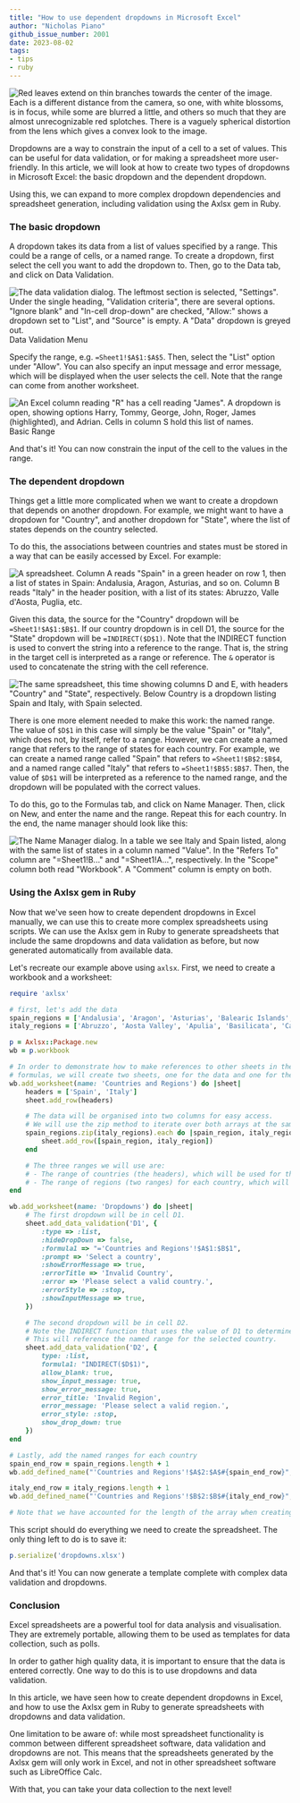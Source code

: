 ```yaml
---
title: "How to use dependent dropdowns in Microsoft Excel"
author: "Nicholas Piano"
github_issue_number: 2001
date: 2023-08-02
tags:
- tips
- ruby
---
```


![Red leaves extend on thin branches towards the center of the image. Each is a different distance from the camera, so one, with white blossoms, is in focus, while some are blurred a little, and others so much that they are almost unrecognizable red splotches. There is a vaguely spherical distortion from the lens which gives a convex look to the image.](/blog/2023/08/dependent-dropdowns-in-microsoft-excel/summer-tree.webp)<br>

<!-- Photo by Seth Jensen, 2023. -->

Dropdowns are a way to constrain the input of a cell to a set of values. This can be useful for data validation, or for making a spreadsheet more user-friendly. In this article, we will look at how to create two types of dropdowns in Microsoft Excel: the basic dropdown and the dependent dropdown.

Using this, we can expand to more complex dropdown dependencies and spreadsheet generation, including validation using the Axlsx gem in Ruby.

### The basic dropdown

A dropdown takes its data from a list of values specified by a range. This could be a range of cells, or a named range. To create a dropdown, first select the cell you want to add the dropdown to. Then, go to the Data tab, and click on Data Validation.

![The data validation dialog. The leftmost section is selected, "Settings". Under the single heading, "Validation criteria", there are several options. "Ignore blank" and "In-cell drop-down" are checked, "Allow:" shows a dropdown set to "List", and "Source" is empty. A "Data" dropdown is greyed out.](/blog/2023/08/dependent-dropdowns-in-microsoft-excel/00_data_validation.webp)<br>
Data Validation Menu

Specify the range, e.g. `=Sheet1!$A$1:$A$5`. Then, select the "List" option under "Allow". You can also specify an input message and error message, which will be displayed when the user selects the cell. Note that the range can come from another worksheet.

![An Excel column reading "R" has a cell reading "James". A dropdown is open, showing options Harry, Tommy, George, John, Roger, James (highlighted), and Adrian. Cells in column S hold this list of names.](/blog/2023/08/dependent-dropdowns-in-microsoft-excel/01_basic_range.webp)<br>
Basic Range

And that's it! You can now constrain the input of the cell to the values in the range.

### The dependent dropdown

Things get a little more complicated when we want to create a dropdown that depends on another dropdown. For example, we might want to have a dropdown for "Country", and another dropdown for "State", where the list of states depends on the country selected.

To do this, the associations between countries and states must be stored in a way that can be easily accessed by Excel. For example:

![A spreadsheet. Column A reads "Spain" in a green header on row 1, then a list of states in Spain: Andalusia, Aragon, Asturias, and so on. Column B reads "Italy" in the header position, with a list of its states: Abruzzo, Valle d'Aosta, Puglia, etc.](/blog/2023/08/dependent-dropdowns-in-microsoft-excel/02_country_state_data.webp)<br>

Given this data, the source for the "Country" dropdown will be `=Sheet1!$A$1:$B$1`. If our country dropdown is in cell D1, the source for the "State" dropdown will be `=INDIRECT($D$1)`. Note that the INDIRECT function is used to convert the string into a reference to the range. That is, the string in the target cell is interpreted as a range or reference. The `&` operator is used to concatenate the string with the cell reference.

![The same spreadsheet, this time showing columns D and E, with headers "Country" and "State", respectively. Below Country is a dropdown listing Spain and Italy, with Spain selected.](/blog/2023/08/dependent-dropdowns-in-microsoft-excel/03_country_state_dropdown.webp)<br>

There is one more element needed to make this work: the named range. The value of `$D$1` in this case will simply be the value "Spain" or "Italy", which does not, by itself, refer to a range. However, we can create a named range that refers to the range of states for each country. For example, we can create a named range called "Spain" that refers to `=Sheet1!$B$2:$B$4`, and a named range called "Italy" that refers to `=Sheet1!$B$5:$B$7`. Then, the value of `$D$1` will be interpreted as a reference to the named range, and the dropdown will be populated with the correct values.

To do this, go to the Formulas tab, and click on Name Manager. Then, click on New, and enter the name and the range. Repeat this for each country. In the end, the name manager should look like this:

![The Name Manager dialog. In a table we see Italy and Spain listed, along with the same list of states in a column named "Value". In the "Refers To" column are "=Sheet1!$B$..." and "=Sheet1!$A$...", respectively. In the "Scope" column both read "Workbook". A "Comment" column is empty on both.](/blog/2023/08/dependent-dropdowns-in-microsoft-excel/04_name_manager.webp)<br>

### Using the Axlsx gem in Ruby

Now that we've seen how to create dependent dropdowns in Excel manually, we can use this to create more complex spreadsheets using scripts. We can use the Axlsx gem in Ruby to generate spreadsheets that include the same dropdowns and data validation as before, but now generated automatically from available data.

Let's recreate our example above using `axlsx`. First, we need to create a workbook and a worksheet:

```ruby
require 'axlsx'

# first, let's add the data
spain_regions = ['Andalusia', 'Aragon', 'Asturias', 'Balearic Islands', 'Basque Country', 'Canary Islands', 'Cantabria', 'Castile and Leon', 'Castile-La Mancha', 'Catalonia', 'Ceuta', 'Extremadura', 'Galicia', 'La Rioja', 'Madrid', 'Melilla', 'Murcia', 'Navarre', 'Valencian Community']
italy_regions = ['Abruzzo', 'Aosta Valley', 'Apulia', 'Basilicata', 'Calabria', 'Campania', 'Emilia-Romagna', 'Friuli-Venezia Giulia', 'Lazio', 'Liguria', 'Lombardy', 'Marche', 'Molise', 'Piedmont', 'Sardinia', 'Sicily', 'Trentino-South Tyrol', 'Tuscany', 'Umbria', 'Veneto']

p = Axlsx::Package.new
wb = p.workbook

# In order to demonstrate how to make references to other sheets in the revelant
# formulas, we will create two sheets, one for the data and one for the dropdowns.
wb.add_worksheet(name: 'Countries and Regions') do |sheet|
    headers = ['Spain', 'Italy']
    sheet.add_row(headers)

    # The data will be organised into two columns for easy access.
    # We will use the zip method to iterate over both arrays at the same time.
    spain_regions.zip(italy_regions).each do |spain_region, italy_region|
        sheet.add_row([spain_region, italy_region])
    end

    # The three ranges we will use are:
    # - The range of countries (the headers), which will be used for the first dropdown.
    # - The range of regions (two ranges) for each country, which will be used for the second dropdown.
end

wb.add_worksheet(name: 'Dropdowns') do |sheet|
    # The first dropdown will be in cell D1.
    sheet.add_data_validation('D1', {
        :type => :list,
        :hideDropDown => false,
        :formula1 => "='Countries and Regions'!$A$1:$B$1",
        :prompt => 'Select a country',
        :showErrorMessage => true,
        :errorTitle => 'Invalid Country',
        :error => 'Please select a valid country.',
        :errorStyle => :stop,
        :showInputMessage => true,
    })

    # The second dropdown will be in cell D2.
    # Note the INDIRECT function that uses the value of D1 to determine the range.
    # This will reference the named range for the selected country.
    sheet.add_data_validation('D2', {
        type: :list,
        formula1: "INDIRECT($D$1)",
        allow_blank: true,
        show_input_message: true,
        show_error_message: true,
        error_title: 'Invalid Region',
        error_message: 'Please select a valid region.',
        error_style: :stop,
        show_drop_down: true
    })
end

# Lastly, add the named ranges for each country
spain_end_row = spain_regions.length + 1
wb.add_defined_name("'Countries and Regions'!$A$2:$A$#{spain_end_row}", { :name => "Spain" })

italy_end_row = italy_regions.length + 1
wb.add_defined_name("'Countries and Regions'!$B$2:$B$#{italy_end_row}", { :name => "Italy" })

# Note that we have accounted for the length of the array when creating the named range.
```

This script should do everything we need to create the spreadsheet. The only thing left to do is to save it:

```ruby
p.serialize('dropdowns.xlsx')
```

And that's it! You can now generate a template complete with complex data validation and dropdowns.

### Conclusion

Excel spreadsheets are a powerful tool for data analysis and visualisation. They are extremely portable, allowing them to be used as templates for data collection, such as polls.

In order to gather high quality data, it is important to ensure that the data is entered correctly. One way to do this is to use dropdowns and data validation.

In this article, we have seen how to create dependent dropdowns in Excel, and how to use the Axlsx gem in Ruby to generate spreadsheets with dropdowns and data validation.

One limitation to be aware of: while most spreadsheet functionality is common between different spreadsheet software, data validation and dropdowns are not. This means that the spreadsheets generated by the Axlsx gem will only work in Excel, and not in other spreadsheet software such as LibreOffice Calc.

With that, you can take your data collection to the next level!
